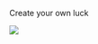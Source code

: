 
Create your own luck

![](https://raw.githubusercontent.com/limfg/limfg/main/assets/github-contribution-grid-snake.svg)
